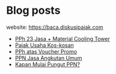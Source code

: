# Blog posts

website: https://baca.diskusipajak.com

<!-- BLOG-POST-LIST:START -->
- [PPh 23 Jasa + Material Cooling Tower](https://baca.diskusipajak.com/pph-23-jasa-material-cooling-tower/)
- [Pajak Usaha Kos-kosan](https://baca.diskusipajak.com/pajak-usaha-kos-kosan/)
- [PPh atas Voucher Promo](https://baca.diskusipajak.com/pph-atas-voucher-promo/)
- [PPN Jasa Angkutan Umum](https://baca.diskusipajak.com/ppn-jasa-angkutan-umum/)
- [Kapan Mulai Pungut PPN?](https://baca.diskusipajak.com/kapan-mulai-pungut-ppn/)
<!-- BLOG-POST-LIST:END -->

<!--
**kelaspajak/kelaspajak** is a ✨ _special_ ✨ repository because its `README.md` (this file) appears on your GitHub profile.

Here are some ideas to get you started:

- 🔭 I’m currently working on ...
- 🌱 I’m currently learning ...
- 👯 I’m looking to collaborate on ...
- 🤔 I’m looking for help with ...
- 💬 Ask me about ...
- 📫 How to reach me: ...
- 😄 Pronouns: ...
- ⚡ Fun fact: ...
-->
